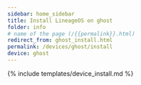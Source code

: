 ```yaml
---
sidebar: home_sidebar
title: Install LineageOS on ghost
folder: info
# name of the page (/{{permalink}}.html)
redirect_from: ghost_install.html
permalink: /devices/ghost/install
device: ghost
---
```

{% include templates/device_install.md %}
